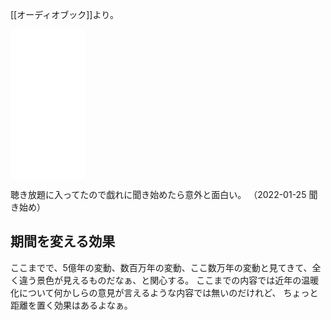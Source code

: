 [[オーディオブック]]より。

<iframe style="width:120px;height:240px;" marginwidth="0" marginheight="0" scrolling="no" frameborder="0" src="//rcm-fe.amazon-adsystem.com/e/cm?lt1=_blank&bc1=000000&IS2=1&bg1=FFFFFF&fc1=000000&lc1=0000FF&t=karino203-22&language=en_US&o=9&p=8&l=as4&m=amazon&f=ifr&ref=as_ss_li_til&asins=B06X6H7RPS&linkId=39eb2476c5ff2d48dd814c8dc80a7662"></iframe>

聴き放題に入ってたので戯れに聞き始めたら意外と面白い。 （2022-01-25 聞き始め）

## 期間を変える効果

ここまでで、5億年の変動、数百万年の変動、ここ数万年の変動と見てきて、全く違う景色が見えるものだなぁ、と関心する。
ここまでの内容では近年の温暖化について何かしらの意見が言えるような内容では無いのだけれど、
ちょっと距離を置く効果はあるよなぁ。